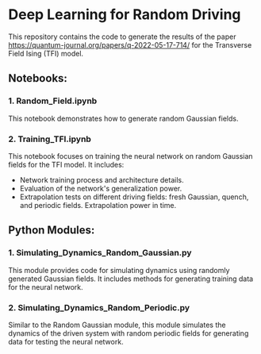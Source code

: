 
# Deep Learning for Random Driving

This repository contains the code to generate the results of the paper  https://quantum-journal.org/papers/q-2022-05-17-714/ for the Transverse Field Ising (TFI) model.

## Notebooks:

### 1. Random_Field.ipynb
This notebook demonstrates how to generate random Gaussian fields. 

### 2. Training_TFI.ipynb
This notebook focuses on training the neural network on random Gaussian fields for the TFI model. It includes:
- Network training process and architecture details.
- Evaluation of the network's generalization power.
- Extrapolation tests on different driving fields: fresh Gaussian, quench, and periodic fields. Extrapolation power in time.

## Python Modules:

### 1. Simulating_Dynamics_Random_Gaussian.py
This module provides code for simulating dynamics using randomly generated Gaussian fields. 
It includes methods for generating training data for the neural network.

### 2. Simulating_Dynamics_Random_Periodic.py
Similar to the Random Gaussian module, this module simulates the dynamics of the driven system with random periodic fields for generating data for testing the neural network.


